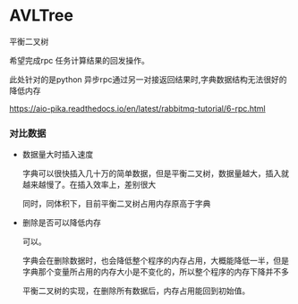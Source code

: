 # AVLTree
 平衡二叉树

希望完成rpc 任务计算结果的回发操作。

此处针对的是python 异步rpc通过另一对接返回结果时,字典数据结构无法很好的降低内存

https://aio-pika.readthedocs.io/en/latest/rabbitmq-tutorial/6-rpc.html



### 对比数据

- 数据量大时插入速度
    
    字典可以很快插入几十万的简单数据，但是平衡二叉树，数据量越大，插入就越来越慢了。在插入效率上，差别很大
    
    同时，同体积下，目前平衡二叉树占用内存原高于字典
 
- 删除是否可以降低内存

    可以。

    字典会在删除数据时，也会降低整个程序的内存占用，大概能降低一半，但是字典那个变量所占用的内存大小是不变化的，所以整个程序的内存下降并不多
    
    平衡二叉树的实现，在删除所有数据后，内存占用能回到初始值。
